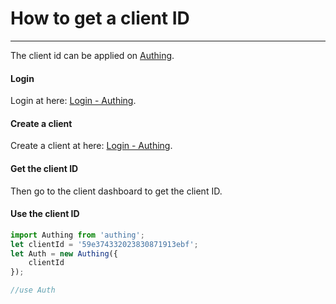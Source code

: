 # How to get a client ID

----------

The client id can be applied on [Authing](http://authing.cn).

#### Login

Login at here: [Login - Authing](http://authing.cn/login).

#### Create a client

Create a client at here: [Login - Authing](http://authing.cn/dashboard).


#### Get the client ID

Then go to the client dashboard to get the client ID.

#### Use the client ID

``` javascript
import Authing from 'authing';
let clientId = '59e374332023830871913ebf';
let Auth = new Authing({
	clientId
});

//use Auth

```
